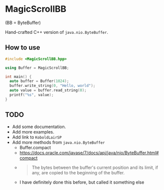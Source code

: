 # MagicScrollBB

(BB = ByteBuffer)

Hand-crafted C++ version of `java.nio.ByteBuffer`.

## How to use

```c++
#include <MagicScrollBB.hpp>

using Buffer = MagicScrollBB;

int main() {
  auto buffer = Buffer(1024);
  buffer.write_string(0, "Hello, world");
  auto value = buffer.read_string(0);
  printf("%s", value);
}
```

## TODO

* Add some documentation.
* Add more examples.
* Add link to `KoboldLairSP`
* Add more methods from `java.nio.ByteBuffer`
  * Buffer.compact
  * https://docs.oracle.com/javase/7/docs/api/java/nio/ByteBuffer.html#compact
  * > The bytes between the buffer's current position and its limit, if any, are copied to the beginning of the buffer.
  * I have definitely done this before, but called it something else
